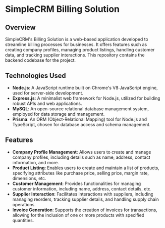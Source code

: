 # SimpleCRM Billing Solution

## Overview

SimpleCRM's Billing Solution is a web-based application developed to streamline billing processes for businesses. It offers features such as creating company profiles, managing product listings, handling customer data, and tracking supplier interactions. This repository contains the backend codebase for the project.

## Technologies Used

- **Node.js**: A JavaScript runtime built on Chrome's V8 JavaScript engine, used for server-side development.
- **Express.js**: A minimalist web framework for Node.js, utilized for building robust APIs and web applications.
- **MySQL**: An open-source relational database management system, employed for data storage and management.
- **Prisma**: An ORM (Object-Relational Mapping) tool for Node.js and TypeScript, chosen for database access and schema management.

## Features

- **Company Profile Management**: Allows users to create and manage company profiles, including details such as name, address, contact information, and more.
- **Product Listing**: Enables users to create and maintain a list of products, specifying attributes like purchase price, selling price, margin rate, dimensions, etc.
- **Customer Management**: Provides functionalities for managing customer information, including name, address, contact details, etc.
- **Supplier Interaction**: Facilitates interactions with suppliers, including managing reorders, tracking supplier details, and handling supply chain operations.
- **Invoice Generation**: Supports the creation of invoices for transactions, allowing for the inclusion of one or more products with specified quantities.
